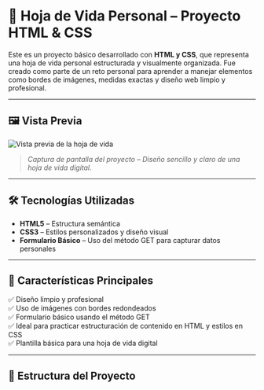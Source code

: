 # 📄 Hoja de Vida Personal – Proyecto HTML & CSS

Este es un proyecto básico desarrollado con **HTML y CSS**, que representa una hoja de vida personal estructurada y visualmente organizada. Fue creado como parte de un reto personal para aprender a manejar elementos como bordes de imágenes, medidas exactas y diseño web limpio y profesional.

---

## 🖼️ Vista Previa

![Vista previa de la hoja de vida](https://i.imgur.com/6QbX6yM.png) 

> *Captura de pantalla del proyecto – Diseño sencillo y claro de una hoja de vida digital.*

---

## 🛠️ Tecnologías Utilizadas

- **HTML5** – Estructura semántica
- **CSS3** – Estilos personalizados y diseño visual
- **Formulario Básico** – Uso del método GET para capturar datos personales

---

## 🎯 Características Principales

✅ Diseño limpio y profesional  
✅ Uso de imágenes con bordes redondeados  
✅ Formulario básico usando el método GET  
✅ Ideal para practicar estructuración de contenido en HTML y estilos en CSS  
✅ Plantilla básica para una hoja de vida digital  

---

## 📁 Estructura del Proyecto

